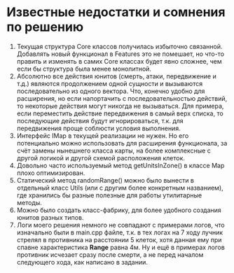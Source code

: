 # **Известные недостатки и сомнения по решению**
1. Текущая структура Core классов получилась избыточно связанной. Добавлять новый функционал в Features это не помешает, но что-то править и изменять в самих Core классах будет явно сложнее, чем если бы структура была менее монолитной.
2. Абсолютно все действия юнитов (смерть, атаки, передвижение и т.д.) являются продолжением одной сущности и вызываются последовательно из одного вектора. Что, конечно удобно для расширения, но если напортачить с последовательностью действий, то некоторые действия могут никогда не вызываться. Для примера, если переместить действие передвижения в самый верх списка, то последующие действия будут игнорироваться, т.к. для передвижения проще соблюсти условия выполнения.
3. Интерфейс IMap в текущей реализации не нужен. Но его потенциально можно использовать для расширения функционала, за счёт замены нынешнего класса карты, на более комплексные с другой логикой и другой схемой расположения клеток.
4. Довольно часто используемый метод getUnitsInZone() в классе Map плохо оптимизирован.
5. Статический метод randomRange() можно было вынести в отдельный класс Utils (или с другим более конкретным названием), где хранились бы разные полезные для работы утилитарные методы.
6. Можно было создать класс-фабрику, для более удобного создания юнитов разных типов.
7. Логи моего решения немного не совпадают с примерами логов, что изначально были в main.cpp файле, т.к. в тех логах на 7 ходу лучник стрелял в противника на расстоянии 5 клеток, хотя данная ему при спавне характеристика **Range** равна 4м. Ну и ещё в примерах логов противник исчезает сразу после смерти, а не перед началом следующего хода, как написано в задании.